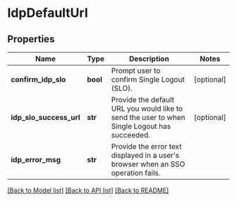 # IdpDefaultUrl

## Properties
Name | Type | Description | Notes
------------ | ------------- | ------------- | -------------
**confirm_idp_slo** | **bool** | Prompt user to confirm Single Logout (SLO). | [optional] 
**idp_slo_success_url** | **str** | Provide the default URL you would like to send the user to when Single Logout has succeeded. | [optional] 
**idp_error_msg** | **str** | Provide the error text displayed in a user&#39;s browser when an SSO operation fails. | 

[[Back to Model list]](../README.md#documentation-for-models) [[Back to API list]](../README.md#documentation-for-api-endpoints) [[Back to README]](../README.md)


